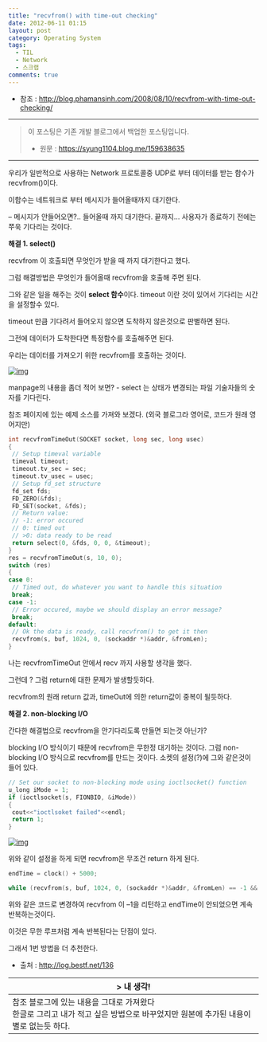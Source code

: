 ```yaml
---
title: "recvfrom() with time-out checking"
date: 2012-06-11 01:15
layout: post
category: Operating System
tags:
  - TIL
  - Network
  - 스크랩
comments: true
---
```


* 참조 : http://blog.phamansinh.com/2008/08/10/recvfrom-with-time-out-checking/

<!-- more -->



----



> 이 포스팅은 기존 개발 블로그에서 백업한 포스팅입니다.
>
> * 원문 : https://syung1104.blog.me/159638635



----



우리가 일반적으로 사용하는 Network 프로토콜중 UDP로 부터 데이터를 받는 함수가 recvfrom()이다. 

이함수는 네트워크로 부터 메시지가 들어올때까지 대기한다.

– 메시지가 안들어오면?.. 들어올때 까지 대기한다. 끝까지… 사용자가 종료하기 전에는 쭈욱 기다리는 것이다.



**해결 1. select()**

recvfrom 이 호출되면 무엇인가 받을 때 까지 대기한다고 했다. 

그럼 해결방법은 무엇인가 들어올때 recvfrom을 호출해 주면 된다. 

그와 같은 일을 해주는 것이 **select 함수**이다. timeout 이란 것이 있어서 기다리는 시간을 설정할수 있다. 

timeout 만큼 기다려서 들어오지 않으면 도착하지 않은것으로 판별하면 된다. 

그전에 데이터가 도착한다면 특정함수를 호출해주면 된다. 

우리는 데이터를 가져오기 위한 recvfrom를 호출하는 것이다. 



[![img](http://cfile2.uf.tistory.com/image/120D1B0F4A1B36AE14E16D)](http://cfile24.uf.tistory.com/image/143916284A1B36AE36FA1D)



manpage의 내용을 좀더 적어 보면? 
\- select 는 상태가 변경되는 파일 기술자들의 숫자를 기다린다.

참조 페이지에 있는 예제 소스를 가져와 보겠다. (외국 블로그라 영어로, 코드가 원래 영어지만)

```c
int recvfromTimeOut(SOCKET socket, long sec, long usec)
{
 // Setup timeval variable
 timeval timeout;
 timeout.tv_sec = sec;
 timeout.tv_usec = usec;
 // Setup fd_set structure
 fd_set fds;
 FD_ZERO(&fds);
 FD_SET(socket, &fds);
 // Return value:
 // -1: error occured
 // 0: timed out
 // >0: data ready to be read
 return select(0, &fds, 0, 0, &timeout);
}
res = recvfromTimeOut(s, 10, 0);
switch (res)
{
case 0:
 // Timed out, do whatever you want to handle this situation
 break;
case -1:
 // Error occured, maybe we should display an error message?
 break;
default:
 // Ok the data is ready, call recvfrom() to get it then
 recvfrom(s, buf, 1024, 0, (sockaddr *)&addr, &fromLen);
}
```

나는 recvfromTimeOut 안에서 recv 까지 사용할 생각을 했다. 

그런데 ? 그럼 return에 대한 문제가 발생할듯하다. 

recvfrom의 원래 return 값과, timeOut에 의한 return값이 중복이 될듯하다.

 

**해결 2. non-blocking I/O**

간다한 해결법으로 recvfrom을 안기다리도록 만들면 되는것 아닌가?

blocking I/O 방식이기 때문에 recvfrom은 무한정 대기하는 것이다. 그럼 non-blocking I/O 방식으로 recvfrom를 만드는 것이다. 소켓의 설정(?)에 그와 같은것이 들어 있다.

```c
// Set our socket to non-blocking mode using ioctlsocket() function
u_long iMode = 1;
if (ioctlsocket(s, FIONBIO, &iMode))
{
 cout<<"ioctlsoket failed"<<endl;
 return 1;
}
```



[![img](http://cfile25.uf.tistory.com/image/20390C284A1B36AF392AE9)](http://cfile22.uf.tistory.com/image/1468E0114A1B36AF37BB96)

위와 같이 설정을 하게 되면 recvfrom은 무조건 return 하게 된다.

```c
endTime = clock() + 5000;

while (recvfrom(s, buf, 1024, 0, (sockaddr *)&addr, &fromLen) == -1 && clock() < endTime) { }
```

위와 같은 코드로 변경하여 recvfrom 이 –1을 리턴하고 endTime이 안되었으면 계속 반복하는것이다.

이것은 무한 루프처럼 계속 반복된다는 단점이 있다.

그래서 1번 방법을 더 추천한다.

* 출처 : http://log.bestf.net/136



| > 내 생각!                                                   |
| ------------------------------------------------------------ |
| 참조 블로그에 있는 내용을 그대로 가져왔다<br/>한글로 그리고 내가 적고 싶은 방법으로 바꾸었지만 원본에 추가된 내용이 별로 없는듯 하다. |


